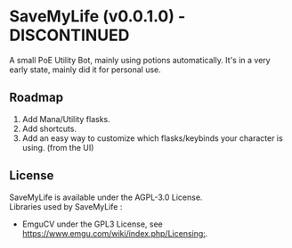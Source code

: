 # SaveMyLife (v0.0.1.0) - DISCONTINUED
A small PoE Utility Bot, mainly using potions automatically.
It's in a very early state, mainly did it for personal use.

## Roadmap
<ol>
  <li>Add Mana/Utility flasks.</li>
  <li>Add shortcuts.</li>
  <li>Add an easy way to customize which flasks/keybinds your character is using. (from the UI)</li>
</ol>

## License
SaveMyLife is available under the AGPL-3.0 License.<br/>
Libraries used by SaveMyLife :<br/>
<ul>
  <li>EmguCV under the GPL3 License, see <a href="https://www.emgu.com/wiki/index.php/Licensing:">https://www.emgu.com/wiki/index.php/Licensing:</a>.</li>
</ul>

